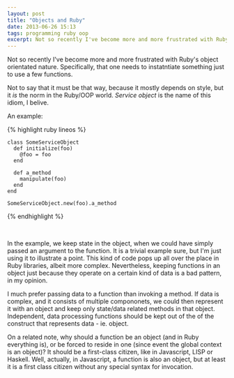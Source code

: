 ```yaml
---
layout: post
title: "Objects and Ruby"
date: 2013-06-26 15:13
tags: programming ruby oop
excerpt: Not so recently I've become more and more frustrated with Ruby's object orientated nature...
---
```


Not so recently I've become more and more frustrated with Ruby's object orientated nature. Specifically, that one needs to instatntiate something just to use a few functions.

Not to say that it must be that way, because it mostly depends on style, but it *is* the norm in the Ruby/OOP world. *Service object* is the name of this idiom, I belive.

An example:

{% highlight ruby lineos %}

	class SomeServiceObject
	  def initialize(foo)
	    @foo = foo
	  end

	  def a_method
	    manipulate(foo)
	  end
	end

	SomeServiceObject.new(foo).a_method

{% endhighlight %}

<br/>

In the example, we keep state in the object, when we could have simply passed an argument to the function. It is a trivial example sure, but I'm just using it to illustrate a point. This kind of code pops up all over the place in Ruby libraries, albeit more complex. Nevertheless, keeping functions in an object just because they operate on a certain kind of data is a bad pattern, in my opinion. 

I much prefer passing data to a function than invoking a method. If data is complex, and it consists of multiple compononets, we could then represent it with an object and keep only state/data related methods in that object. Independent, data processing functions should be kept out of the of the construct that represents data - ie. object.

On a related note, why should a function be an object (and in Ruby everything is), or be forced to reside in one (since event the global context is an object)? It should be a first-class citizen, like in Javascript, LISP or Haskell. Well, actually, in Javascript, a function is also an object, but at least it is a first class citizen without any special syntax for invocation.
